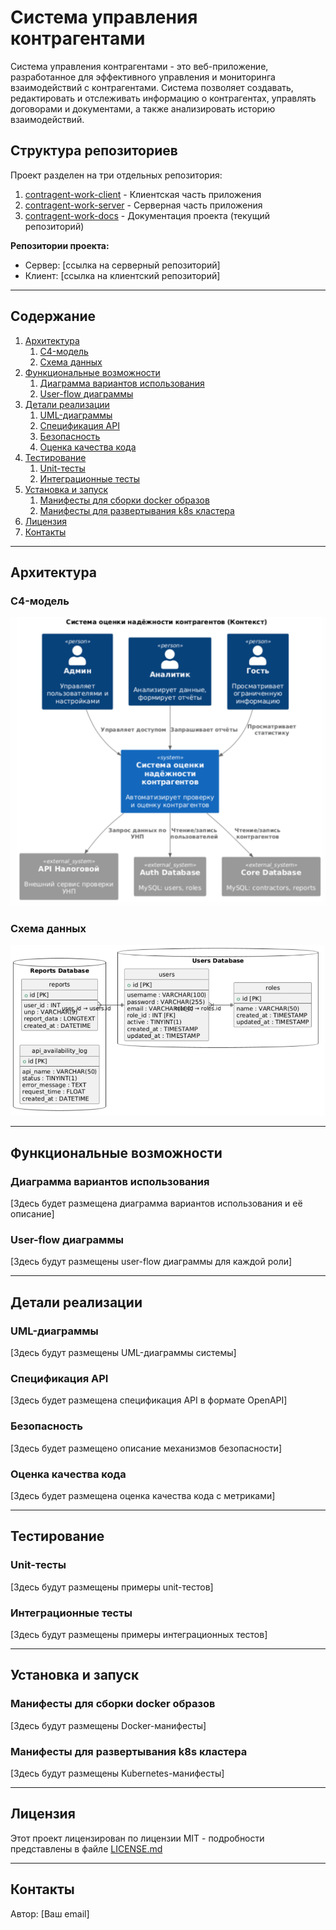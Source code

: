 # **Система управления контрагентами**

Система управления контрагентами - это веб-приложение, разработанное для эффективного управления и мониторинга взаимодействий с контрагентами. Система позволяет создавать, редактировать и отслеживать информацию о контрагентах, управлять договорами и документами, а также анализировать историю взаимодействий.

## **Структура репозиториев**

Проект разделен на три отдельных репозитория:

1. [contragent-work-client](https://github.com/your-username/contragent-work-client) - Клиентская часть приложения
2. [contragent-work-server](https://github.com/your-username/contragent-work-server) - Серверная часть приложения
3. [contragent-work-docs](https://github.com/your-username/contragent-work-docs) - Документация проекта (текущий репозиторий)

**Репозитории проекта:**
- Сервер: [ссылка на серверный репозиторий]
- Клиент: [ссылка на клиентский репозиторий]

---

## **Содержание**

1. [Архитектура](#архитектура)
    1. [C4-модель](#c4-модель)
    2. [Схема данных](#схема-данных)
2. [Функциональные возможности](#функциональные-возможности)
    1. [Диаграмма вариантов использования](#диаграмма-вариантов-использования)
    2. [User-flow диаграммы](#user-flow-диаграммы)
3. [Детали реализации](#детали-реализации)
    1. [UML-диаграммы](#uml-диаграммы)
    2. [Спецификация API](#спецификация-api)
    3. [Безопасность](#безопасность)
    4. [Оценка качества кода](#оценка-качества-кода)
4. [Тестирование](#тестирование)
    1. [Unit-тесты](#unit-тесты)
    2. [Интеграционные тесты](#интеграционные-тесты)
5. [Установка и запуск](#установка-и-запуск)
    1. [Манифесты для сборки docker образов](#манифесты-для-сборки-docker-образов)
    2. [Манифесты для развертывания k8s кластера](#манифесты-для-развертывания-k8s-кластера)
6. [Лицензия](#лицензия)
7. [Контакты](#контакты)

---

## **Архитектура**

### C4-модель

![C4-модель системы](images/C4.png)

### Схема данных

![База данных](images/БД.png)

---

## **Функциональные возможности**

### Диаграмма вариантов использования

[Здесь будет размещена диаграмма вариантов использования и её описание]

### User-flow диаграммы

[Здесь будут размещены user-flow диаграммы для каждой роли]

---

## **Детали реализации**

### UML-диаграммы

[Здесь будут размещены UML-диаграммы системы]

### Спецификация API

[Здесь будет размещена спецификация API в формате OpenAPI]

### Безопасность

[Здесь будет размещено описание механизмов безопасности]

### Оценка качества кода

[Здесь будет размещена оценка качества кода с метриками]

---

## **Тестирование**

### Unit-тесты

[Здесь будут размещены примеры unit-тестов]

### Интеграционные тесты

[Здесь будут размещены примеры интеграционных тестов]

---

## **Установка и запуск**

### Манифесты для сборки docker образов

[Здесь будут размещены Docker-манифесты]

### Манифесты для развертывания k8s кластера

[Здесь будут размещены Kubernetes-манифесты]

---

## **Лицензия**

Этот проект лицензирован по лицензии MIT - подробности представлены в файле [LICENSE.md](LICENSE.md)

---

## **Контакты**

Автор: [Ваш email] 